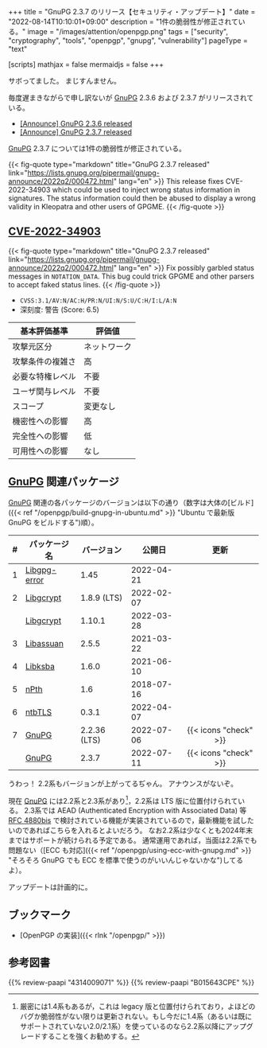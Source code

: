 +++
title = "GnuPG 2.3.7 のリリース【セキュリティ・アップデート】"
date =  "2022-08-14T10:10:01+09:00"
description = "1件の脆弱性が修正されている。"
image = "/images/attention/openpgp.png"
tags = ["security", "cryptography", "tools", "openpgp", "gnupg", "vulnerability"]
pageType = "text"

[scripts]
  mathjax = false
  mermaidjs = false
+++

サボってました。
まじすんません。

毎度遅まきながらで申し訳ないが [GnuPG] 2.3.6 および 2.3.7 がリリースされている。

- [[Announce] GnuPG 2.3.6 released](https://lists.gnupg.org/pipermail/gnupg-announce/2022q2/000473.html)
- [[Announce] GnuPG 2.3.7 released](https://lists.gnupg.org/pipermail/gnupg-announce/2022q3/000474.html)

[GnuPG] 2.3.7 については1件の脆弱性が修正されている。

{{< fig-quote type="markdown" title="GnuPG 2.3.7 released" link="https://lists.gnupg.org/pipermail/gnupg-announce/2022q2/000472.html" lang="en" >}}
This release fixes CVE-2022-34903 which could be used to inject wrong status information in signatures.  The status information could then be abused to display a wrong validity in Kleopatra and other users of GPGME.
{{< /fig-quote >}}

## [CVE-2022-34903]

{{< fig-quote type="markdown" title="GnuPG 2.3.7 released" link="https://lists.gnupg.org/pipermail/gnupg-announce/2022q2/000472.html" lang="en" >}}
Fix possibly garbled status messages in `NOTATION_DATA`.  This bug could trick GPGME and other parsers to accept faked status lines.
{{< /fig-quote >}}

- `CVSS:3.1/AV:N/AC:H/PR:N/UI:N/S:U/C:H/I:L/A:N`
- 深刻度: 警告 (Score: 6.5)

| 基本評価基準     | 評価値       |
| ---------------- | ------------ |
| 攻撃元区分       | ネットワーク |
| 攻撃条件の複雑さ | 高           |
| 必要な特権レベル | 不要         |
| ユーザ関与レベル | 不要         |
| スコープ         | 変更なし     |
| 機密性への影響   | 高           |
| 完全性への影響   | 低           |
| 可用性への影響   | なし         |

## [GnuPG] 関連パッケージ

[GnuPG] 関連の各パッケージのバージョンは以下の通り（数字は大体の[ビルド]({{< ref "/openpgp/build-gnupg-in-ubuntu.md" >}} "Ubuntu で最新版 GnuPG をビルドする")順）。

|    # | パッケージ名                                             | バージョン   | 公開日     |         更新          |
| ---: | -------------------------------------------------------- | ------------ | ---------- | :-------------------: |
|    1 | [Libgpg-error](https://gnupg.org/software/libgpg-error/) | 1.45         | 2022-04-21 |                       |
|    2 | [Libgcrypt](https://gnupg.org/software/libgcrypt/)       | 1.8.9 (LTS)  | 2022-02-07 |                       |
|      | [Libgcrypt](https://gnupg.org/software/libgcrypt/)       | 1.10.1       | 2022-03-28 |                       |
|    3 | [Libassuan](https://gnupg.org/software/libassuan/)       | 2.5.5        | 2021-03-22 |                       |
|    4 | [Libksba](https://gnupg.org/software/libksba/)           | 1.6.0        | 2021-06-10 |                       |
|    5 | [nPth](https://gnupg.org/software/npth/)                 | 1.6          | 2018-07-16 |                       |
|    6 | [ntbTLS](https://gnupg.org/software/ntbtls/)             | 0.3.1        | 2022-04-07 |                       |
|    7 | [GnuPG](https://gnupg.org/software/)                     | 2.2.36 (LTS) | 2022-07-06 | {{< icons "check" >}} |
|      | [GnuPG](https://gnupg.org/software/)                     | 2.3.7        | 2022-07-11 | {{< icons "check" >}} |

うわっ！ 2.2系もバージョンが上がってるぢゃん。
アナウンスがないぞ。

現在 [GnuPG] には2.2系と2.3系があり[^gpg14]，2.2系は LTS 版に位置付けられている。
2.3系では AEAD (Authenticated Encryption with Associated Data) 等 [RFC 4880bis] で検討されている機能が実装されているので，最新機能を試したいのであればこちらを入れるとよいだろう。
なお2.2系は少なくとも2024年末まではサポートが続けられる予定である。
通常運用であれば，当面は2.2系でも問題ない（[ECC も対応]({{< ref "/openpgp/using-ecc-with-gnupg.md" >}} "そろそろ GnuPG でも ECC を標準で使うのがいいんじゃないかな")してるよ）。

[^gpg14]: 厳密には1.4系もあるが，これは legacy 版と位置付けられており，よほどのバグか脆弱性がない限りは更新されない。もし今だに1.4系（あるいは既にサポートされていない2.0/2.1系）を使っているのなら2.2系以降にアップグレードすることを強くお勧めする。

アップデートは計画的に。

## ブックマーク

- [OpenPGP の実装]({{< rlnk "/openpgp/" >}})

[GnuPG]: https://gnupg.org/ "The GNU Privacy Guard"
[Gpg4win]: https://gpg4win.org/ "Gpg4win - Secure email and file encryption with GnuPG for Windows"
[OpenPGP]: http://openpgp.org/
[RFC 4880bis]: https://datatracker.ietf.org/doc/draft-ietf-openpgp-rfc4880bis/ "draft-ietf-openpgp-rfc4880bis - OpenPGP Message Format"
[CVE-2022-34903]: https://nvd.nist.gov/vuln/detail/CVE-2022-34903

## 参考図書

{{% review-paapi "4314009071" %}} <!-- 暗号化 プライバシーを救った反乱者たち -->
{{% review-paapi "B015643CPE" %}} <!-- 暗号技術入門 第3版 -->
